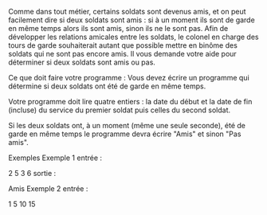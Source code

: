 Comme dans tout métier, certains soldats sont devenus amis, et on peut facilement dire si deux soldats sont amis : si à un moment ils sont de garde en même temps alors ils sont amis, sinon ils ne le sont pas. Afin de développer les relations amicales entre les soldats, le colonel en charge des tours de garde souhaiterait autant que possible mettre en binôme des soldats qui ne sont pas encore amis. Il vous demande votre aide pour déterminer si deux soldats sont amis ou pas.

Ce que doit faire votre programme :
Vous devez écrire un programme qui détermine si deux soldats ont été de garde en même temps.

Votre programme doit lire quatre entiers : la date du début et la date de fin (incluse) du service du premier soldat puis celles du second soldat.

Si les deux soldats ont, à un moment (même une seule seconde), été de garde en même temps le programme devra écrire "Amis" et sinon "Pas amis".

Exemples
Exemple 1
entrée :

2
5
3
6
sortie :

Amis
Exemple 2
entrée :

1
5
10
15